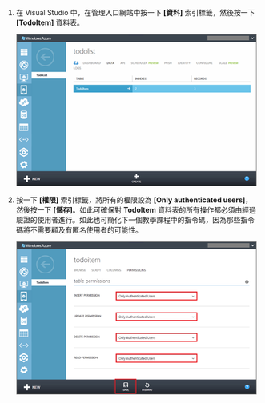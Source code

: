 

1.  在 Visual Studio 中，在管理入口網站中按一下 **[資料]** 索引標籤，然後按一下 **[TodoItem]** 資料表。

   	![](./media/mobile-services-restrict-permissions-javascript-backend/mobile-portal-data-tables.png)

2.  按一下 **[權限]** 索引標籤，將所有的權限設為 **[Only authenticated users]**，然後按一下 **[儲存]**。如此可確保對 **TodoItem** 資料表的所有操作都必須由經過驗證的使用者進行。如此也可簡化下一個教學課程中的指令碼，因為那些指令碼將不需要顧及有匿名使用者的可能性。

   	![](./media/mobile-services-restrict-permissions-javascript-backend/mobile-portal-change-table-perms.png)


